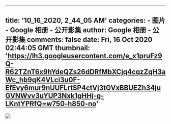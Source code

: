 
---
title: '10_16_2020, 2_44_05 AM'
categories: 
    - 图片
    - Google 相册 - 公开影集
author: Google 相册 - 公开影集
comments: false
date: Fri, 16 Oct 2020 02:44:05 GMT
thumbnail: 'https://lh3.googleusercontent.com/e_x1pruFz9Q-R62TZnT6x9hYdeQZs26dDRfMbXCjq4cqzZqH3aWc_hb9qK4VLci3u0F-EfEvy6mur9nUUFLrtSP4ctVj3tGVxBBUEZh34juGVNWvv3uYUP3Nxk1gHHj-g-LKntYPRfQ=w750-h850-no'
---

<div>   
<img src="https://lh3.googleusercontent.com/e_x1pruFz9Q-R62TZnT6x9hYdeQZs26dDRfMbXCjq4cqzZqH3aWc_hb9qK4VLci3u0F-EfEvy6mur9nUUFLrtSP4ctVj3tGVxBBUEZh34juGVNWvv3uYUP3Nxk1gHHj-g-LKntYPRfQ=w750-h850-no" style="max-width: 100%;" referrerpolicy="no-referrer">  
</div>
            